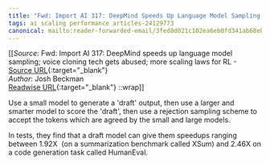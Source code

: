 ```yaml
---
title: "Fwd: Import AI 317: DeepMind Speeds Up Language Model Sampling; Voice Cloning Tech Gets Abused; More Scaling Laws for RL (471678563)"
tags: ai scaling performance articles-24129773
canonical: mailto:reader-forwarded-email/3fed8d021c102ea6eb0fd341ab68ebfd
---
```


[[_Source_: Fwd: Import AI 317: DeepMind speeds up language model sampling; voice cloning tech gets abused; more scaling laws for RL - [Source URL](mailto:reader-forwarded-email/3fed8d021c102ea6eb0fd341ab68ebfd){:target="_blank"}<br>
_Author_: Josh Beckman<br>
[Readwise URL](https://readwise.io/open/471678563){:target="_blank"}
::wrap]]

Use a small model to generate a 'draft' output, then use a larger and smarter model to score the 'draft', then use a rejection sampling scheme to accept the tokens which are agreed by the small and large models.  

In tests, they find that a draft model can give them speedups ranging between 1.92X  (on a summarization benchmark called XSum) and 2.46X on a code generation task called HumanEval.

